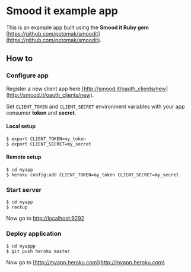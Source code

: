 # Smood it example app

This is an example app built using the **Smood it Ruby gem** [https://github.com/potomak/smoodit](https://github.com/potomak/smoodit).

## How to

### Configure app

Register a new client app here [http://smood.it/oauth_clients/new](http://smood.it/oauth_clients/new).

Set `CLIENT_TOKEN` and `CLIENT_SECRET` environment variables with your app consumer **token** and **secret**.

#### Local setup

    $ export CLIENT_TOKEN=my_token
    $ export CLIENT_SECRET=my_secret

#### Remote setup

    $ cd myapp
    $ heroku config:add CLIENT_TOKEN=my_token CLIENT_SECRET=my_secret

### Start server

    $ cd myapp
    $ rackup

Now go to [http://localhost:9292](http://localhost:9292)

### Deploy application

    $ cd myappp
    $ git push heroku master

Now go to [http://myapp.heroku.com](http://myapp.heroku.com)